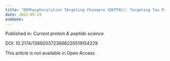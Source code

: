 ```yaml
---
title: "DEPhosphorylation TArgeting Chimaera (DEPTAC): Targeting Tau Proteins in Tauopathies."
date: 2022-05-23
enddate:
---
```


Published in: *Current protein & peptide science*

DOI: 10.2174/1389203723666220519154229

This article is not available in Open Access


